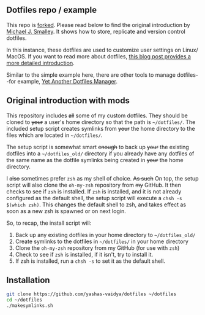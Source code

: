 ## Dotfiles repo / example

This repo is [forked](https://github.com/michaeljsmalley/dotfiles). Please read below to find the original introduction by [Michael J. Smalley](https://github.com/michaeljsmalley). It shows how to store, replicate and version control dotfiles. 

In this instance, these dotfiles are used to customize user settings on Linux/ MacOS. If you want to read more about dotfiles, [this blog post provides a more detailed introduction](https://web.archive.org/web/20201101094752/https://about.gitlab.com/blog/2020/04/17/dotfiles-document-and-automate-your-macbook-setup/). 

Similar to the simple example here, there are other tools to manage dotfiles--for example, [Yet Another Dotfiles Manager](https://github.com/TheLocehiliosan/yadm). 

## Original introduction with mods

This repository includes ~~all~~ some of my custom dotfiles.  They should be cloned to ~~your~~ a user's home directory so that the path is `~/dotfiles/`. The included setup script creates symlinks from ~~your~~ the home directory to the files which are located in `~/dotfiles/`.

The setup script is somewhat smart ~~enough~~ to back up ~~your~~ the existing dotfiles into a `~/dotfiles_old/` directory if you already have any dotfiles of the same name as the dotfile symlinks being created in ~~your~~ the home directory.

I ~~also~~ sometimes prefer `zsh` as my shell of choice. ~~As such~~ On top, the setup script will also clone the `oh-my-zsh` repository from ~~my~~ GitHub. It then checks to see if `zsh` is installed.  If `zsh` is installed, and it is not already configured as the default shell, the setup script will execute a `chsh -s $(which zsh)`. This changes the default shell to zsh, and takes effect as soon as a new zsh is spawned or on next login.

So, to recap, the install script will:

1. Back up any existing dotfiles in your home directory to `~/dotfiles_old/`
2. Create symlinks to the dotfiles in `~/dotfiles/` in your home directory
3. Clone the `oh-my-zsh` repository from my GitHub (for use with `zsh`)
4. Check to see if `zsh` is installed, if it isn't, try to install it.
5. If zsh is installed, run a `chsh -s` to set it as the default shell.

## Installation

``` bash
git clone https://github.com/yashas-vaidya/dotfiles ~/dotfiles
cd ~/dotfiles
./makesymlinks.sh
```